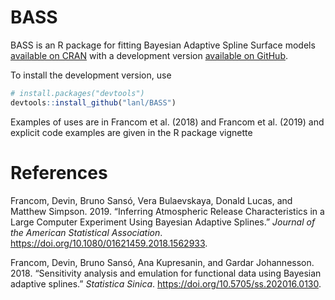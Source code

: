 BASS
================

<!-- README.md is generated from README.Rmd. Please edit that file -->
BASS is an R package for fitting Bayesian Adaptive Spline Surface models [available on CRAN](https://CRAN.R-project.org/package=BASS) with a development version [available on GitHub](https://github.com/lanl/BASS).

To install the development version, use

``` r
# install.packages("devtools")
devtools::install_github("lanl/BASS")
```

Examples of uses are in Francom et al. (2018) and Francom et al. (2019) and explicit code examples are given in the R package vignette

References
==========

Francom, Devin, Bruno Sansó, Vera Bulaevskaya, Donald Lucas, and Matthew Simpson. 2019. “Inferring Atmospheric Release Characteristics in a Large Computer Experiment Using Bayesian Adaptive Splines.” *Journal of the American Statistical Association*. <https://doi.org/10.1080/01621459.2018.1562933>.

Francom, Devin, Bruno Sansó, Ana Kupresanin, and Gardar Johannesson. 2018. “Sensitivity analysis and emulation for functional data using Bayesian adaptive splines.” *Statistica Sinica*. <https://doi.org/10.5705/ss.202016.0130>.
